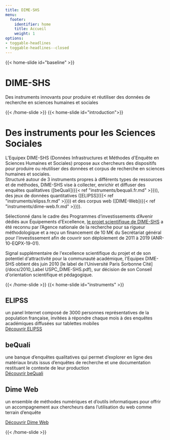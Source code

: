 ```yaml
---
title: DIME-SHS
menu:
  footer:
    identifier: home
    title: Accueil
    weight: 1
options:
- toggable-headlines
- toggable-headlines--closed
---
```

{{< home-slide id="baseline" >}}
# DIME-SHS
Des instruments innovants pour produire et réutiliser des données de recherche en sciences humaines et sociales

{{< /home-slide >}}
{{< home-slide id="introduction">}}

# Des instruments pour les Sciences Sociales
L’Equipex DIME-SHS (Données Infrastructures et Méthodes d'Enquête en Sciences Humaines et Sociales) propose aux chercheurs des dispositifs pour produire ou réutiliser des données et corpus de recherche en sciences humaines et sociales.<br>
Structuré autour de 3 instruments propres à différents types de ressources et de méthodes, DIME-SHS vise à collecter, enrichir et diffuser des enquêtes qualitatives ([beQuali]({{< ref "instruments/bequali.fr.md" >}})), des jeux de données quantitatives ([ELIPSS]({{< ref "instruments/elipss.fr.md" >}})) et des corpus web ([DIME-Web]({{< ref "instruments/dime-web.fr.md" >}})).

Sélectionné dans le cadre des Programmes d’investissements d’Avenir dédiés aux Équipements d’Excellence, [le projet scientifique de DIME-SHS](/docs/DIME-SHS-fiche-b.pdf) a été reconnu par l’Agence nationale de la recherche pour sa rigueur méthodologique et a reçu un financement de 10 M€ du Secrétariat général pour l'investissement afin de couvrir son déploiement de 2011 à 2019 (ANR-10-EQPX-19-01).

Signal supplémentaire de l'excellence scientifique du projet et de son potentiel d'attractivité pour la communauté académique, l'Equipex DIME-SHS obtient dès juin 2010 [le label de l'Université Paris Sorbonne Cité](/docs/2010_Label USPC_DIME-SHS.pdf), sur décision de son Conseil d'orientation scientifique et pédagogique.

{{< /home-slide >}}
{{< home-slide id="instruments" >}}

<section>
  <h1>ELIPSS</h1>

  <p>un panel Internet composé de 3000 personnes représentatives de la population française, invitées à répondre chaque mois à des enquêtes académiques diffusées sur tablettes mobiles</br>
  <a href="instruments/elipss/">Découvrir ELIPSS</a>
  </p>

</section>

<section>
  <h1>beQuali</h1>

  <p>une banque d’enquêtes qualitatives qui permet d’explorer en ligne des matériaux bruts issus d’enquêtes de recherche et une documentation restituant le contexte de leur production</br>
  <a href="instruments/bequali/">Découvrir beQuali</a>
  </p>
</section>

<section>
  <h1>Dime Web</h1>

  <p>un ensemble de méthodes numériques et d’outils informatiques pour offrir un accompagnement aux chercheurs dans l’utilisation du web comme terrain d’enquête</br>

  <a href="instruments/dime-web/">Découvrir Dime Web</a>
  </p>

</section>

{{< /home-slide >}}
